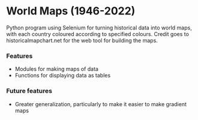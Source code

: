# World Maps  (1946-2022)
Python program using Selenium for turning historical data into world maps, with each country coloured according to specified colours. Credit goes to historicalmapchart.net for the web tool for building the maps.

### Features
- Modules for making maps of data
- Functions for displaying data as tables

### Future features
- Greater generalization, particularly to make it easier to make gradient maps